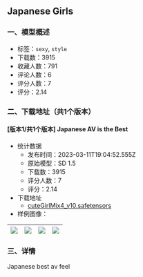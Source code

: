 ## Japanese Girls
### 一、模型概述

- 标签：`sexy`, `style`
- 下载数：3915
- 收藏人数：791
- 评论人数：6
- 评分人数：7
- 评分：2.14

### 二、下载地址（共1个版本）

#### [版本1/共1个版本] Japanese AV is the Best

- 统计数据
  - 发布时间：2023-03-11T19:04:52.555Z
  - 原始模型：SD 1.5
  - 下载数：3915
  - 评分人数：7
  - 评分：2.14
- 下载地址
  - [cuteGirlMix4_v10.safetensors](https://civitai.com/api/download/models/21755)
- 样例图像：

| <img src="https://image.civitai.com/xG1nkqKTMzGDvpLrqFT7WA/bb335811-34df-4bb5-d8f4-b0dfb56bc400/width=450/231927.jpeg" /> | <img src="https://image.civitai.com/xG1nkqKTMzGDvpLrqFT7WA/11616353-71f2-483e-a646-e293fdbf3000/width=450/231928.jpeg" /> | <img src="https://image.civitai.com/xG1nkqKTMzGDvpLrqFT7WA/37cf2af9-e39c-44c6-32dd-40af3b84da00/width=450/232253.jpeg" /> | <img src="https://image.civitai.com/xG1nkqKTMzGDvpLrqFT7WA/6ccc60aa-3723-4745-55a6-aef922d07400/width=450/232252.jpeg" /> |
| ---- | ---- | ---- | ---- |


### 三、详情
<p>Japanese best av feel</p>